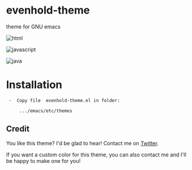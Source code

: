 evenhold-theme
==============

theme for GNU emacs


![html](https://lh6.googleusercontent.com/-jDW1jXY7ttg/U55mVI6h_zI/AAAAAAAAAZs/JNqkanl8824/w1117-h681-no/emacs+html5.JPG)

![javascript](https://lh5.googleusercontent.com/-A8L1tn7qg70/U55mUS9YfZI/AAAAAAAAAZ0/aOO73bCx868/w1117-h677-no/emacs+Javascript.JPG)

![java](https://lh3.googleusercontent.com/-2pPMblBB-WU/U55mUUcl0YI/AAAAAAAAAZk/8ocuS00Efwo/w1118-h677-no/emacs+Java+android.JPG)

Installation
==============


   
     -  Copy file  evenhold-theme.el in folder:
          
         .../emacs/etc/themes




Credit
------------------------------------------------------------------------


You like this theme? I'd be glad to hear! Contact me on [Twitter](https://twitter.com/jfvictorio).

If you want a custom color for this theme, you can also contact me and I'll be happy to make one for you!
